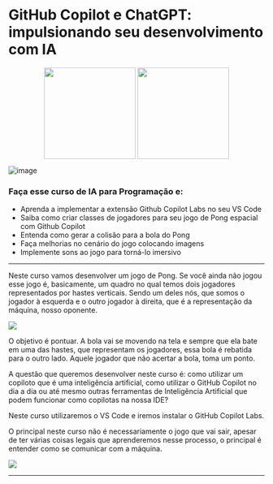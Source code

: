 # GitHub Copilot e ChatGPT: impulsionando seu desenvolvimento com IA

<div align="center">
  <img align="center" height="180" width="180" src="https://octodex.github.com/images/daftpunktocat-thomas.gif">
  <img align="center" height="180" width="180" src="https://octodex.github.com/images/daftpunktocat-guy.gif">
  
</div>

![image](https://github.com/AndreCoutinhom/github_copilot_practices/assets/91290799/b70c08e2-e908-448f-b06a-7564a9a42886)

### Faça esse curso de IA para Programação e:

* Aprenda a implementar a extensão Github Copilot Labs no seu VS Code
* Saiba como criar classes de jogadores para seu jogo de Pong espacial com Github Copilot
* Entenda como gerar a colisão para a bola do Pong
* Faça melhorias no cenário do jogo colocando imagens
* Implemente sons ao jogo para torná-lo imersivo

---

Neste curso vamos desenvolver um jogo de Pong. Se você ainda não jogou esse jogo é, basicamente, um quadro no qual temos dois jogadores representados por hastes verticais. Sendo um deles nós, que somos o jogador à esquerda e o outro jogador à direita, que é a representação da máquina, nosso oponente.

<img src="https://www.retrogames.cz/games/530/Pong-gameplay.gif">

O objetivo é pontuar. A bola vai se movendo na tela e sempre que ela bate em uma das hastes, que representam os jogadores, essa bola é rebatida para o outro lado. Aquele jogador que não acertar a bola, toma um ponto.

A questão que queremos desenvolver neste curso é: como utilizar um copiloto que é uma inteligência artificial, como utilizar o GitHub Copilot no dia a dia ou até mesmo outras ferramentas de Inteligência Artificial que podem funcionar como copilotas na nossa IDE?

Neste curso utilizaremos o VS Code e iremos instalar o GitHub Copilot Labs.

O principal neste curso não é necessariamente o jogo que vai sair, apesar de ter várias coisas legais que aprenderemos nesse processo, o principal é entender como se comunicar com a máquina.

<img src="https://user-images.githubusercontent.com/22723/144143451-dc9fd535-ef22-4077-8ffe-dbbe5d322805.gif">

---
